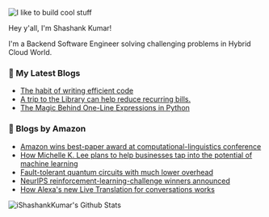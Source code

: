 ![I like to build cool stuff](https://res.cloudinary.com/dt8g3rhcy/image/upload/v1595929574/i_like_to_build_cool_shit._1_nzbwjh.png)

Hey y'all, I'm Shashank Kumar! 

I'm a Backend Software Engineer solving challenging problems in Hybrid Cloud World.

### 📕 My Latest Blogs
<!-- BLOG-POST-LIST:START -->
- [The habit of writing efficient code](https://medium.com/@ishashankkumar/the-habit-of-writing-efficient-code-153b05f04269?source=rss-d24dda280d5f------2)
- [A trip to the Library can help reduce recurring bills.](https://medium.com/swlh/a-trip-to-the-library-can-help-reduce-recurring-bills-23bca495cdf5?source=rss-d24dda280d5f------2)
- [The Magic Behind One-Line Expressions in Python](https://medium.com/swlh/the-magic-behind-one-line-expressions-in-python-816c10180c5c?source=rss-d24dda280d5f------2)
<!-- BLOG-POST-LIST:END -->

### 📕 Blogs by Amazon
<!-- AMAZON-BLOG-POST-LIST:START -->
- [Amazon wins best-paper award at computational-linguistics conference](https://www.amazon.science/blog/amazon-wins-best-paper-award-at-computational-linguistics-conference)
- [How Michelle K. Lee plans to help businesses tap into the potential of machine learning](https://www.amazon.science/working-at-amazon/how-michelle-k-lee-plans-to-help-businesses-tap-into-the-potential-of-machine-learning)
- [Fault-tolerant quantum circuits with much lower overhead](https://www.amazon.science/blog/fault-tolerant-quantum-circuits-with-much-lower-overhead)
- [NeurIPS reinforcement-learning-challenge winners announced](https://www.amazon.science/blog/neurips-reinforcement-learning-challenge-winners-announced)
- [How Alexa's new Live Translation for conversations works](https://www.amazon.science/blog/how-alexas-new-live-translation-for-conversations-works)
<!-- AMAZON-BLOG-POST-LIST:END -->



<img align="center" alt="iShashankKumar's Github Stats" src="https://github-readme-stats.vercel.app/api?username=ishashankkumar&show_icons=true&hide_border=true" />
